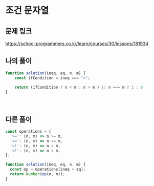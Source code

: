 # 조건 문자열

## 문제 링크

https://school.programmers.co.kr/learn/courses/30/lessons/181934
<br>

## 나의 풀이

```js
function solution(ineq, eq, n, m) {
    const ifCondition = ineq === "<";
    
    return (ifCondition ? n < m : n > m ) || n === m ? 1 : 0
}
```
<br>

## 다른 풀이
```js
const operations = {
  '>=': (n, m) => n >= m,
  '<=': (n, m) => n <= m,
  '>!': (n, m) => n > m,
  '<!': (n, m) => n < m,
};

function solution(ineq, eq, n, m) {
  const op = operations[ineq + eq];
  return Number(op(n, m));
}
```